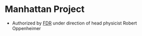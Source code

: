 # Manhattan Project
- Authorized by [FDR](roosevelt_franklin.md) under direction of head physicist Robert Oppenheimer
